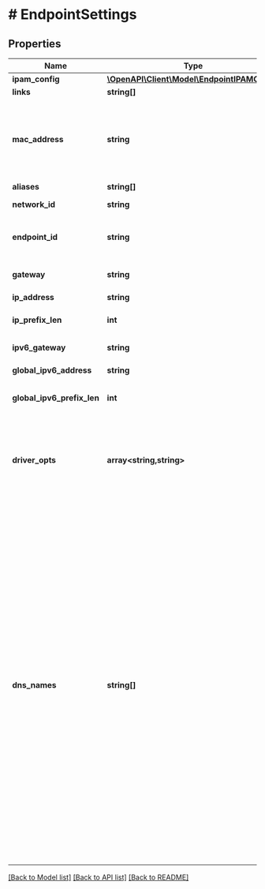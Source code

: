 # # EndpointSettings

## Properties

Name | Type | Description | Notes
------------ | ------------- | ------------- | -------------
**ipam_config** | [**\OpenAPI\Client\Model\EndpointIPAMConfig**](EndpointIPAMConfig.md) |  | [optional]
**links** | **string[]** |  | [optional]
**mac_address** | **string** | MAC address for the endpoint on this network. The network driver might ignore this parameter. | [optional]
**aliases** | **string[]** |  | [optional]
**network_id** | **string** | Unique ID of the network. | [optional]
**endpoint_id** | **string** | Unique ID for the service endpoint in a Sandbox. | [optional]
**gateway** | **string** | Gateway address for this network. | [optional]
**ip_address** | **string** | IPv4 address. | [optional]
**ip_prefix_len** | **int** | Mask length of the IPv4 address. | [optional]
**ipv6_gateway** | **string** | IPv6 gateway address. | [optional]
**global_ipv6_address** | **string** | Global IPv6 address. | [optional]
**global_ipv6_prefix_len** | **int** | Mask length of the global IPv6 address. | [optional]
**driver_opts** | **array<string,string>** | DriverOpts is a mapping of driver options and values. These options are passed directly to the driver and are driver specific. | [optional]
**dns_names** | **string[]** | List of all DNS names an endpoint has on a specific network. This list is based on the container name, network aliases, container short ID, and hostname.  These DNS names are non-fully qualified but can contain several dots. You can get fully qualified DNS names by appending &#x60;.&lt;network-name&gt;&#x60;. For instance, if container name is &#x60;my.ctr&#x60; and the network is named &#x60;testnet&#x60;, &#x60;DNSNames&#x60; will contain &#x60;my.ctr&#x60; and the FQDN will be &#x60;my.ctr.testnet&#x60;. | [optional]

[[Back to Model list]](../../README.md#models) [[Back to API list]](../../README.md#endpoints) [[Back to README]](../../README.md)
